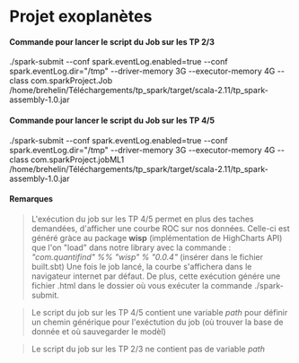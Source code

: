 # Projet exoplanètes


#### Commande pour lancer le script du Job sur les TP 2/3

./spark-submit --conf spark.eventLog.enabled=true --conf spark.eventLog.dir="/tmp" --driver-memory 3G --executor-memory 4G --class com.sparkProject.Job /home/brehelin/Téléchargements/tp_spark/target/scala-2.11/tp_spark-assembly-1.0.jar


#### Commande pour lancer le script du Job sur les TP 4/5 

./spark-submit --conf spark.eventLog.enabled=true --conf spark.eventLog.dir="/tmp" --driver-memory 3G --executor-memory 4G --class com.sparkProject.jobML1 /home/brehelin/Téléchargements/tp_spark/target/scala-2.11/tp_spark-assembly-1.0.jar

#### Remarques

> L'exécution du job sur les TP 4/5 permet en plus des taches demandées, d'afficher une courbe ROC sur nos données. Celle-ci est généré gràce au package **wisp** (implémentation de HighCharts API) que l'on "load" dans notre library avec la commande : *"com.quantifind" %% "wisp" % "0.0.4"* (insérer dans le fichier built.sbt)
Une fois le job lancé, la courbe s'affichera dans le navigateur internet par défaut. 
De plus, cette exécution génére une fichier .html dans le dossier où vous exécuter la commande ./spark-submit.

> Le script du job sur les TP 4/5 contient une variable *path* pour définir un chemin générique pour l'exéctution du job (où trouver la base de donnée et où sauvegarder le modèl)

> Le script du job sur les TP 2/3 ne contient pas de variable *path* 
 

